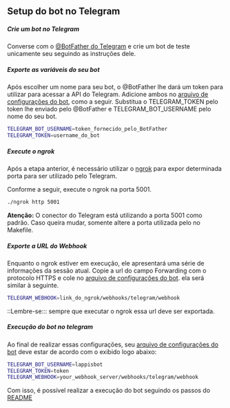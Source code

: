 ## Setup do bot no Telegram

##### Crie um bot no Telegram

Converse com o [@BotFather do Telegram](https://t.me/BotFather) e crie um bot de teste unicamente seu seguindo as instruções dele.




##### Exporte as variáveis do seu bot
Após escolher um nome para seu bot, o @BotFather lhe dará um token para utilizar para acessar a API do Telegram. Adicione ambos no [arquivo de configurações do bot](../env/bot-telegram.env), como a seguir. Substitua o TELEGRAM_TOKEN pelo token lhe enviado pelo @BotFather e TELEGRAM_BOT_USERNAME pelo nome do seu bot.

```sh
TELEGRAM_BOT_USERNAME=token_fornecido_pelo_BotFather
TELEGRAM_TOKEN=username_do_bot
```

##### Execute o ngrok
Após a etapa anterior, é necessário utilizar o [ngrok](https://ngrok.com/download) para expor determinada porta para ser utilizado
pelo Telegram.

Conforme a seguir, execute o ngrok na porta 5001.

```sh
./ngrok http 5001
```

**Atenção:** O conector do Telegram está utilizando a porta 5001 como padrão. Caso queira mudar, somente altere
a porta utilizada pelo no Makefile.


##### Exporte a URL do Webhook 

Enquanto o ngrok estiver em execução, ele apresentará uma série de informações da sessão atual. Copie a url do campo Forwarding com o protocolo HTTPS e cole no [arquivo de configurações do bot](../docker/bot-telegram.env). ela será similar à seguinte.

```sh
TELEGRAM_WEBHOOK=link_do_ngrok/webhooks/telegram/webhook
```

::Lembre-se::: sempre que executar o ngrok essa url deve ser exportada.


##### Execução do bot no telegram

Ao final de realizar essas configurações, seu [arquivo de configurações do bot](../docker/bot-telegram.env) deve estar de acordo com o exibido logo abaixo:

```sh
TELEGRAM_BOT_USERNAME=lappisbot
TELEGRAM_TOKEN=token
TELEGRAM_WEBHOOK=your_webhook_server/webhooks/telegram/webhook
```

Com isso, é possível realizar a execução do bot seguindo os passos do [README](../README.md)

